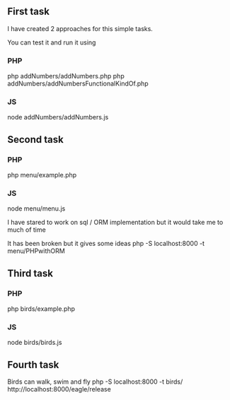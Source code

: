 ## First task

I have created 2 approaches for this simple tasks.

You can test it and run it using

### PHP
php addNumbers/addNumbers.php
php addNumbers/addNumbersFunctionalKindOf.php

### JS

node addNumbers/addNumbers.js

## Second task


### PHP
php menu/example.php


### JS
node menu/menu.js



I have stared to work on sql / ORM implementation but it would take me to much of time

It has been broken but it gives some ideas
php -S localhost:8000 -t menu/PHPwithORM


## Third task


### PHP
php birds/example.php

### JS
node birds/birds.js


## Fourth task

Birds can walk, swim and fly
php -S localhost:8000 -t birds/
http://localhost:8000/eagle/release
